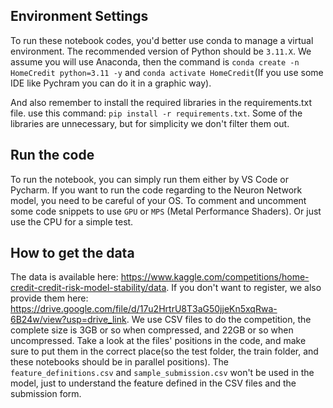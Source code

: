## Environment Settings
To run these notebook codes, you'd better use conda to manage a virtual environment. The recommended version of Python should be `3.11.X`. We assume you will use Anaconda, then the command is `conda create -n HomeCredit python=3.11 -y` and  `conda activate HomeCredit`(If you use some IDE like Pychram you can do it in a graphic way). 

And also remember to install the required libraries in the requirements.txt file. use this command: `pip install -r requirements.txt`. Some of the libraries are unnecessary, but for simplicity we don't filter them out.

## Run the code
To run the notebook, you can simply run them either by VS Code or Pycharm. If you want to run the code regarding to the Neuron Network model, you need to be careful of your OS. To comment and uncomment some code snippets to use `GPU` or `MPS` (Metal Performance Shaders). Or just use the CPU for a simple test.

## How to get the data
The data is available here: https://www.kaggle.com/competitions/home-credit-credit-risk-model-stability/data. If you don't want to register, we also provide them here: https://drive.google.com/file/d/17u2HrtrU8T3aG50jjeKn5xqRwa-6B24w/view?usp=drive_link. We use CSV files to do the competition, the complete size is 3GB or so when compressed, and 22GB or so when uncompressed. Take a look at the files' positions in the code, and make sure to put them in the correct place(so the test folder, the train folder, and these notebooks should be in parallel positions). The `feature_definitions.csv` and `sample_submission.csv` won't be used in the model, just to understand the feature defined in the CSV files and the submission form.

